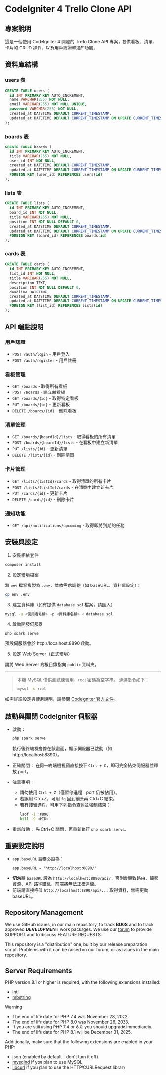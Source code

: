# CodeIgniter 4 Trello Clone API

## 專案說明

這是一個使用 CodeIgniter 4 開發的 Trello Clone API 專案，提供看板、清單、卡片的 CRUD 操作，以及用戶認證和通知功能。

## 資料庫結構

### users 表
```sql
CREATE TABLE users (
  id INT PRIMARY KEY AUTO_INCREMENT,
  name VARCHAR(255) NOT NULL,
  email VARCHAR(255) NOT NULL UNIQUE,
  password VARCHAR(255) NOT NULL,
  created_at DATETIME DEFAULT CURRENT_TIMESTAMP,
  updated_at DATETIME DEFAULT CURRENT_TIMESTAMP ON UPDATE CURRENT_TIMESTAMP
);
```

### boards 表
```sql
CREATE TABLE boards (
  id INT PRIMARY KEY AUTO_INCREMENT,
  title VARCHAR(255) NOT NULL,
  user_id INT NOT NULL,
  created_at DATETIME DEFAULT CURRENT_TIMESTAMP,
  updated_at DATETIME DEFAULT CURRENT_TIMESTAMP ON UPDATE CURRENT_TIMESTAMP,
  FOREIGN KEY (user_id) REFERENCES users(id)
);
```

### lists 表
```sql
CREATE TABLE lists (
  id INT PRIMARY KEY AUTO_INCREMENT,
  board_id INT NOT NULL,
  title VARCHAR(255) NOT NULL,
  position INT NOT NULL DEFAULT 0,
  created_at DATETIME DEFAULT CURRENT_TIMESTAMP,
  updated_at DATETIME DEFAULT CURRENT_TIMESTAMP ON UPDATE CURRENT_TIMESTAMP,
  FOREIGN KEY (board_id) REFERENCES boards(id)
);
```

### cards 表
```sql
CREATE TABLE cards (
  id INT PRIMARY KEY AUTO_INCREMENT,
  list_id INT NOT NULL,
  title VARCHAR(255) NOT NULL,
  description TEXT,
  position INT NOT NULL DEFAULT 0,
  deadline DATETIME,
  created_at DATETIME DEFAULT CURRENT_TIMESTAMP,
  updated_at DATETIME DEFAULT CURRENT_TIMESTAMP ON UPDATE CURRENT_TIMESTAMP,
  FOREIGN KEY (list_id) REFERENCES lists(id)
);
```

## API 端點說明

### 用戶認證
- `POST /auth/login` - 用戶登入
- `POST /auth/register` - 用戶註冊

### 看板管理
- `GET /boards` - 取得所有看板
- `POST /boards` - 建立新看板
- `GET /boards/{id}` - 取得特定看板
- `PUT /boards/{id}` - 更新看板
- `DELETE /boards/{id}` - 刪除看板

### 清單管理
- `GET /boards/{boardId}/lists` - 取得看板的所有清單
- `POST /boards/{boardId}/lists` - 在看板中建立新清單
- `PUT /lists/{id}` - 更新清單
- `DELETE /lists/{id}` - 刪除清單

### 卡片管理
- `GET /lists/{listId}/cards` - 取得清單的所有卡片
- `POST /lists/{listId}/cards` - 在清單中建立新卡片
- `PUT /cards/{id}` - 更新卡片
- `DELETE /cards/{id}` - 刪除卡片

### 通知功能
- `GET /api/notifications/upcoming` - 取得即將到期的任務

## 安裝與設定

1. 安裝相依套件

```bash
composer install
```

2. 設定環境檔案

將 `env` 檔案複製為 `.env`，並依需求調整（如 baseURL、資料庫設定）：

```bash
cp env .env
```

3. 建立資料庫（如有提供 `database.sql` 檔案，請匯入）

```bash
mysql -u <使用者名稱> -p <資料庫名稱> < database.sql
```

4. 啟動開發伺服器

```bash
php spark serve
```

預設伺服器會於 http://localhost:8890 啟動。

5. 設定 Web Server（正式環境）

請將 Web Server 的根目錄指向 `public` 資料夾。

---

> 本機 MySQL 僅供測試練習用，root 密碼為空字串。
> 連線指令如下：
>
> ```bash
> mysql -u root
> ```

如需詳細設定與使用說明，請參閱 [CodeIgniter 官方文件](https://codeigniter.com/user_guide/)。

## 啟動與關閉 CodeIgniter 伺服器

- 啟動：
  ```bash
  php spark serve
  ```
  執行後終端機會停在該畫面，顯示伺服器已啟動（如 http://localhost:8890）。

- 正確關閉：
  在同一終端機視窗直接按下 `Ctrl + C`，即可完全結束伺服器並釋放 port。

- 注意事項：
  - 請勿使用 `Ctrl + Z`（僅暫停進程，port 仍被佔用）。
  - 若誤用 Ctrl+Z，可用 `fg` 回到前景再 Ctrl+C 結束。
  - 若有殘留進程，可用下列指令查詢並強制結束：
    ```bash
    lsof -i :8890
    kill -9 <PID>
    ```

- 重新啟動：
  先 Ctrl+C 關閉，再重新執行 `php spark serve`。

## 重要設定說明

- `app.baseURL` 請務必設為：
  ```
  app.baseURL = 'http://localhost:8890/'
  ```
- **切勿**將 `baseURL` 設為 `http://localhost:8890/api/`，否則會導致路由、靜態資源、API 路徑錯亂，前端將無法正確連線。
- 前端請直接呼叫 `http://localhost:8890/api/...` 取得資料，無需更動 baseURL。

## Repository Management

We use GitHub issues, in our main repository, to track **BUGS** and to track approved **DEVELOPMENT** work packages.
We use our [forum](http://forum.codeigniter.com) to provide SUPPORT and to discuss
FEATURE REQUESTS.

This repository is a "distribution" one, built by our release preparation script.
Problems with it can be raised on our forum, or as issues in the main repository.

## Server Requirements

PHP version 8.1 or higher is required, with the following extensions installed:

- [intl](http://php.net/manual/en/intl.requirements.php)
- [mbstring](http://php.net/manual/en/mbstring.installation.php)

> [!WARNING]
> - The end of life date for PHP 7.4 was November 28, 2022.
> - The end of life date for PHP 8.0 was November 26, 2023.
> - If you are still using PHP 7.4 or 8.0, you should upgrade immediately.
> - The end of life date for PHP 8.1 will be December 31, 2025.

Additionally, make sure that the following extensions are enabled in your PHP:

- json (enabled by default - don't turn it off)
- [mysqlnd](http://php.net/manual/en/mysqlnd.install.php) if you plan to use MySQL
- [libcurl](http://php.net/manual/en/curl.requirements.php) if you plan to use the HTTP\CURLRequest library
